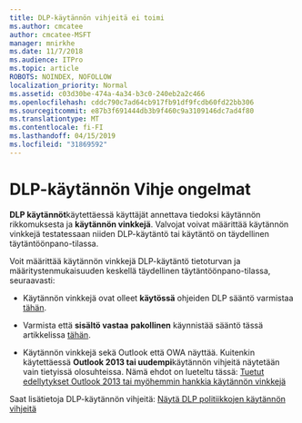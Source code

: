 ```yaml
---
title: DLP-käytännön vihjeitä ei toimi
ms.author: cmcatee
author: cmcatee-MSFT
manager: mnirkhe
ms.date: 11/7/2018
ms.audience: ITPro
ms.topic: article
ROBOTS: NOINDEX, NOFOLLOW
localization_priority: Normal
ms.assetid: c03d30be-474a-4a34-b3c0-240eb2a2c466
ms.openlocfilehash: cddc790c7ad64cb917fb91df9fcdb60fd22bb306
ms.sourcegitcommit: e87b3f691444db3b9f460c9a3109146dc7ad4f80
ms.translationtype: MT
ms.contentlocale: fi-FI
ms.lasthandoff: 04/15/2019
ms.locfileid: "31869592"
---
```

# <a name="dlp-policy-tip-issues"></a>DLP-käytännön Vihje ongelmat

**DLP käytännöt**käytettäessä käyttäjät annettava tiedoksi käytännön rikkomuksesta ja **käytännön vinkkejä**. Valvojat voivat määrittää käytännön vinkkejä testatessaan niiden DLP-käytäntö tai käytäntö on täydellinen täytäntöönpano-tilassa. 
  
Voit määrittää käytännön vinkkejä DLP-käytäntö tietoturvan ja määritystenmukaisuuden keskellä täydellinen täytäntöönpano-tilassa, seuraavasti:
  
- Käytännön vinkkejä ovat olleet **käytössä** ohjeiden DLP sääntö varmistaa [tähän](https://docs.microsoft.com/office365/securitycompliance/use-notifications-and-policy-tips).
    
- Varmista että **sisältö vastaa** **pakollinen** käynnistää sääntö tässä artikkelissa [tähän](https://docs.microsoft.com/office365/securitycompliance/what-the-sensitive-information-types-look-for).
    
- Käytännön vinkkejä sekä Outlook että OWA näyttää. Kuitenkin käytettäessä **Outlook 2013 tai uudempi**käytännön vihjeitä näytetään vain tietyissä olosuhteissa. Nämä ehdot on lueteltu tässä: [Tuetut edellytykset Outlook 2013 tai myöhemmin hankkia käytännön vinkkejä](https://docs.microsoft.com/office365/securitycompliance/use-notifications-and-policy-tips#outlook-2013-and-later-supports-showing-policy-tips-for-only-some-conditions)
    
Saat lisätietoja DLP-käytännön vihjeitä: [Näytä DLP politiikkojen käytännön vihjeitä](https://docs.microsoft.com/office365/securitycompliance/use-notifications-and-policy-tips)
  


